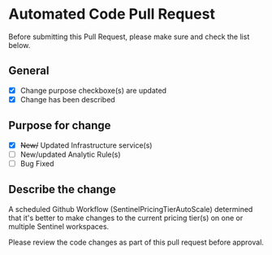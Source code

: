 # Automated Code Pull Request

Before submitting this Pull Request, please make sure and check the list below.

## General

* [x] Change purpose checkboxe(s) are updated
* [x] Change has been described

## Purpose for change

* [x] ~~New/~~ Updated Infrastructure service(s)
* [ ] New/updated Analytic Rule(s)
* [ ] Bug Fixed

## Describe the change

A scheduled Github Workflow (SentinelPricingTierAutoScale) determined that it's better to make changes to the current pricing tier(s) on one or multiple Sentinel workspaces.

Please review the code changes as part of this pull request before approval.
